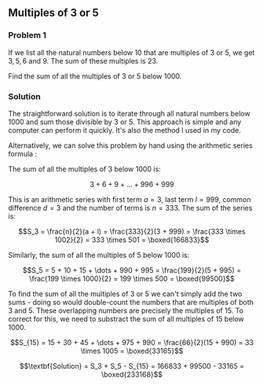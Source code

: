 ## Multiples of 3 or 5

### Problem 1

If we list all the natural numbers below $10$ that are multiples of $3$ or $5$, we get $3, 5, 6$ and $9$. The sum of these multiples is $23$.

Find the sum of all the multiples of $3$ or $5$ below $1000$.

### Solution

The straightforward solution is to iterate through all natural numbers below $1000$ and sum those divisible by $3$ or $5$. This approach is simple and any computer can perform it quickly. It's also the method I used in my code.

Alternatively, we can solve this problem by hand using the arithmetic series formula : 

The sum of all the multiples of $3$ below $1000$ is:
```math
3 + 6 + 9 + \dots + 996 + 999
```
This is an arithmetic series with first term $a = 3$, last term $l = 999$, common difference $d = 3$ and the number of terms is $n = 333$. The sum of the series is:
```math
S_3 = \frac{n}{2}(a + l) = \frac{333}{2}(3 + 999) = \frac{333 \times 1002}{2} = 333 \times 501 = \boxed{166833}
```

Similarly, the sum of all the multiples of $5$ below $1000$ is:
```math
S_5 = 5 + 10 + 15 + \dots + 990 + 995
= \frac{199}{2}(5 + 995) = \frac{199 \times 1000}{2} = 199 \times 500 = \boxed{99500}
```

To find the sum of all the multiples of $3$ or $5$ we can't simply add the two sums - doing so would double-count the numbers that are multiples of both $3$ and $5$. These overlapping numbers are precisely the multiples of $15$. To correct for this, we need to substract the sum of all multiples of $15$ below $1000$.

```math
S_{15} = 15 + 30 + 45 + \dots + 975 + 990
= \frac{66}{2}(15 + 990) = 33 \times 1005 = \boxed{33165}
```

```math
\textbf{Solution}  = S_3 + S_5 - S_{15} = 166833 + 99500 - 33165 = \boxed{233168}
```
